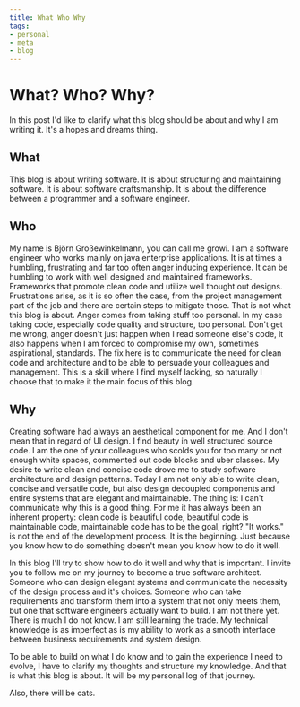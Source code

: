 ```yaml
---
title: What Who Why
tags:
- personal
- meta
- blog
---
```

# What? Who? Why?
In this post I'd like to clarify what this blog should be about and why I am writing it. It's a hopes and dreams thing.

## What
This blog is about writing software. It is about structuring and maintaining software. It is about software craftsmanship. It is about the difference between a programmer and a software engineer.

## Who 
My name is Björn Großewinkelmann, you can call me growi. I am a software engineer who works mainly on java enterprise applications. It is at times a humbling, frustrating and far too often anger inducing experience. 
It can be humbling to work with well designed and maintained frameworks. Frameworks that promote clean code and utilize well thought out designs.
Frustrations arise, as it is so often the case, from the project management part of the job and there are certain steps to mitigate those. That is not what this blog is about.
Anger comes from taking stuff too personal. In my case taking code, especially code quality and structure, too personal. Don't get me wrong, anger doesn't just happen when I read someone else's code, it also happens when I am forced to compromise my own, sometimes aspirational, standards. The fix here is to communicate the need for clean code and architecture and to be able to persuade your colleagues and management. This is a skill where I find myself lacking, so naturally I choose that to make it the main focus of this blog.

## Why

Creating software had always an aesthetical component for me. And I don't mean that in regard of UI design. I find beauty in well structured source code. I am the one of your colleagues who scolds you for too many or not enough white spaces, commented out code blocks and uber classes. 
My desire to write clean and concise code drove me to study software architecture and design patterns. Today I am not only able to write clean, concise and versatile code, but also design decoupled components and entire systems that are elegant and maintainable. The thing is: I can't communicate why this is a good thing. For me it has always been an inherent property: clean code is beautiful code, beautiful code is maintainable code, maintainable code has to be the goal, right? "It works." is not the end of the development process. It is the beginning. Just because you know how to do something doesn't mean you know how to do it well.

In this blog I'll try to show how to do it well and why that is important. I invite you to follow me on my journey to become a true software architect. Someone who can design elegant systems and communicate the necessity of the design process and it's choices. Someone who can take requirements and transform them into a system that not only meets them, but one that software engineers actually want to build.
I am not there yet. There is much I do not know. I am still learning the trade. My technical knowledge is as imperfect as is my ability to work as a smooth interface between business requirements and system design.

To be able to build on what I do know and to gain the experience I need to evolve, I have to clarify my thoughts and structure my knowledge. And that is what this blog is about. It will be my personal log of that journey. 

Also, there will be cats.
<!--stackedit_data:
eyJoaXN0b3J5IjpbNjAwMTExNjI5LDEzMzQ0NTU2MjQsMTM1Nz
Y5MTE1NiwtMTk5MjkxNTU0NiwtNDY1MDc0MDEyLDE2NTc3NzA0
MjksLTUyNzEyMjI3MywtOTQ0NDY3ODIzLDE0MjAwNTQyNDMsLT
EwMTAyMjM0MSwxMDU1OTgxNTI0LDIwMDc2MTAwODYsLTMzNjA5
ODc4NSwxOTgzODM1NDI1LC0yMDA5Mjk3MDM3LC0xNTg0OTYxMT
Q3LC00NDQ2OTk5MTQsMTQ4MTY4OTEwMywtNjEwMzczNDc4LC0x
MDk5ODQzOTJdfQ==
-->